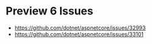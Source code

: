 # Preview 6 Issues



* https://github.com/dotnet/aspnetcore/issues/32993
* https://github.com/dotnet/aspnetcore/issues/33101

